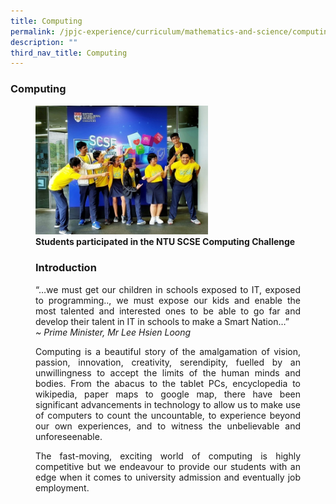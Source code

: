 ```yaml
---
title: Computing
permalink: /jpjc-experience/curriculum/mathematics-and-science/computing/
description: ""
third_nav_title: Computing
---
```


### **Computing**
<figure>
<img src="/images/comp1.jpg" 
     style="width:65%">
<figcaption><strong>Students participated in the NTU SCSE Computing Challenge</strong></figcaption>

<h3><strong>Introduction</strong></h3>
<div align=justify>
<p>
“…we must get our children in schools exposed to IT, exposed to programming.., we must expose our kids and enable the most talented and interested ones to be able to go far and develop their talent in IT in schools to make a Smart Nation…”<br>
	<i>~ Prime Minister, Mr Lee Hsien Loong</i></p>

<p>
Computing is a beautiful story of the amalgamation of vision, passion, innovation, creativity, serendipity, fuelled by an unwillingness to accept the limits of the human minds and bodies. From the abacus to the tablet PCs, encyclopedia to wikipedia, paper maps to google map, there have been significant advancements in technology to allow us to make use of computers to count the uncountable, to experience beyond our own experiences, and to witness the unbelievable and unforeseenable.</p>

<p>
The fast-moving, exciting world of computing is highly competitive but we endeavour to provide our students with an edge when it comes to university admission and eventually job employment.</p>
</div>